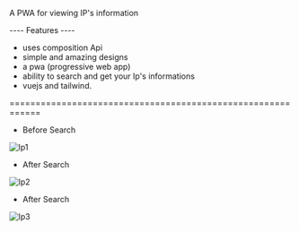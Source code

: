 
A PWA for viewing IP's information

 ---- Features ----
   - uses composition Api
   - simple and amazing designs
   - a pwa (progressive web app)
   - ability to search and get your Ip's informations
   - vuejs and tailwind.
   
============================================================


- Before Search

![Ip1](https://user-images.githubusercontent.com/55124189/134791805-7135cc2c-6125-44df-94c4-36c985bbb25a.jpg)

- After Search

![Ip2](https://user-images.githubusercontent.com/55124189/134791809-84953486-b3c2-4185-b499-d8d843eb1b7e.jpg)

- After Search

![Ip3](https://user-images.githubusercontent.com/55124189/134791815-0916c80e-f78c-4f97-8c9d-fbde282dd941.jpg)

